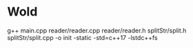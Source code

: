 # Wold
g++ main.cpp reader/reader.cpp reader/reader.h splitStr/split.h splitStr/split.cpp  -o init -static -std=c++17 -lstdc++fs
